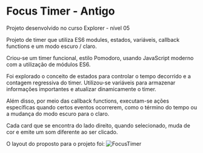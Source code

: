 # Focus Timer - Antigo

Projeto desenvolvido no curso Explorer - nível 05

Projeto de timer que utiliza ES6 modules, estados, variáveis, callback functions e um modo escuro / claro.

Criou-se um timer funcional, estilo Pomodoro, usando JavaScript moderno com a utilização de módulos ES6.

Foi explorado o conceito de estados para controlar o tempo decorrido e a contagem regressiva do timer. Utilizou-se variáveis para armazenar informações importantes e atualizar dinamicamente o timer.

Além disso, por meio das callback functions, executam-se ações específicas quando certos eventos ocorrerem, como o término do tempo ou a mudança do modo escuro para o claro.

Cada card que se encontra do lado direito, quando selecionado, muda de cor e emite um som diferente ao ser clicado.

O layout do proposto para o projeto foi:
![FocusTimer](https://github.com/AmandaSilva2020/focus-timer-antigo/assets/71529907/96801f72-5bac-454f-8653-7128a1dd4964)
